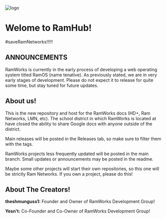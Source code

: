<!DOCTYPE html>
<picture>
 <source media="(prefers-color-scheme: dark)" srcset="https://github.com/theshmunguss1/RamHub/blob/main/docs/ramworks/imgs/image1.png?raw=true">
 <source media="(prefers-color-scheme: light)" srcset="https://github.com/theshmunguss1/RamHub/blob/main/docs/ramworks/imgs/image1.png?raw=true">
 <img alt="logo" src="https://github.com/theshmunguss1/RamHub/blob/main/docs/ramworks/imgs/image1.png?raw=true">
</picture>

# Welome to RamHub!
#saveRamNetworks!!!!!
## ANNOUNCEMENTS

RamWorks is currently in the early process of developing a web operating system titled RamOS (name tenative). As previously stated, we are in very early stages of development. Please do not expect it to release for quite some time, but stay tuned for future updates.



## About us!

This is the new repository and host for the RamWorks docs (HD+, Ram Networks, LMN, etc). The school district in which RamWorks is located at have closed the ability to share Google docs with anyone outside of the district.

Main releases will be posted in the Releases tab, so make sure to filter them with the tags.

RamWorks projects less frequently updated will be posted in the main branch. Small updates or announcements may be posted in the readme.

Maybe some other projects will start their own repositories, so this one will be strictly Ram Networks. If you own a project, please do this!


## About The Creators!
**__theshmunguss1:__** Founder and Owner of RamWorks Development Group!

**__Yesn't:__** Co-Founder and Co-Owner of RamWorks Development Group!
